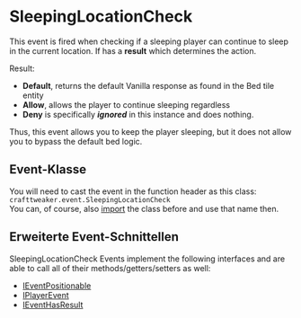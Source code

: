 # SleepingLocationCheck

This event is fired when checking if a sleeping player can continue to sleep in the current location. If has a **result** which determines the action.

Result:
- **Default**, returns the default Vanilla response as found in the Bed tile entity
- **Allow**, allows the player to continue sleeping regardless
- **Deny** is specifically ***ignored*** in this instance and does nothing.

Thus, this event allows you to keep the player sleeping, but it does not allow you to bypass the default bed logic.

## Event-Klasse
You will need to cast the event in the function header as this class:  
`crafttweaker.event.SleepingLocationCheck`  
You can, of course, also [import](/AdvancedFunctions/Import/) the class before and use that name then.

## Erweiterte Event-Schnittellen
SleepingLocationCheck Events implement the following interfaces and are able to call all of their methods/getters/setters as well:

- [IEventPositionable](/Vanilla/Events/Events/IEventPositionable/)
- [IPlayerEvent](/Vanilla/Events/Events/IPlayerEvent/)
- [IEventHasResult](/Vanilla/Events/Events/IEventHasResult/)
